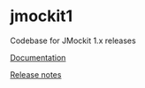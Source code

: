 jmockit1
========

Codebase for JMockit 1.x releases

[Documentation](http://jmockit.org)

[Release notes](http://jmockit.org/changes.html)

